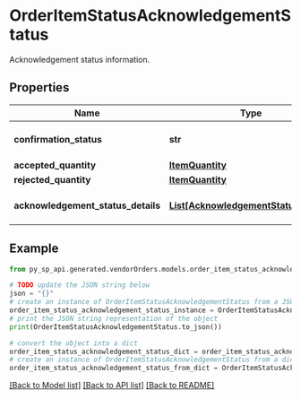 # OrderItemStatusAcknowledgementStatus

Acknowledgement status information.

## Properties

Name | Type | Description | Notes
------------ | ------------- | ------------- | -------------
**confirmation_status** | **str** | Confirmation status of line item. | [optional] 
**accepted_quantity** | [**ItemQuantity**](ItemQuantity.md) |  | [optional] 
**rejected_quantity** | [**ItemQuantity**](ItemQuantity.md) |  | [optional] 
**acknowledgement_status_details** | [**List[AcknowledgementStatusDetails]**](AcknowledgementStatusDetails.md) | Details of item quantity confirmed. | [optional] 

## Example

```python
from py_sp_api.generated.vendorOrders.models.order_item_status_acknowledgement_status import OrderItemStatusAcknowledgementStatus

# TODO update the JSON string below
json = "{}"
# create an instance of OrderItemStatusAcknowledgementStatus from a JSON string
order_item_status_acknowledgement_status_instance = OrderItemStatusAcknowledgementStatus.from_json(json)
# print the JSON string representation of the object
print(OrderItemStatusAcknowledgementStatus.to_json())

# convert the object into a dict
order_item_status_acknowledgement_status_dict = order_item_status_acknowledgement_status_instance.to_dict()
# create an instance of OrderItemStatusAcknowledgementStatus from a dict
order_item_status_acknowledgement_status_from_dict = OrderItemStatusAcknowledgementStatus.from_dict(order_item_status_acknowledgement_status_dict)
```
[[Back to Model list]](../README.md#documentation-for-models) [[Back to API list]](../README.md#documentation-for-api-endpoints) [[Back to README]](../README.md)


